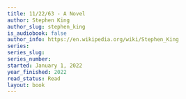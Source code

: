 ```yaml
---
title: 11/22/63 - A Novel
author: Stephen King
author_slug: stephen_king
is_audiobook: false
author_info: https://en.wikipedia.org/wiki/Stephen_King
series: 
series_slug: 
series_number: 
started: January 1, 2022
year_finished: 2022
read_status: Read
layout: book
---
```

